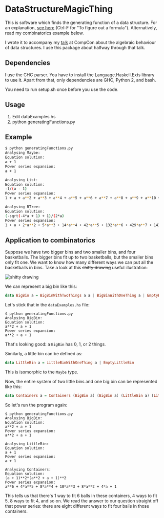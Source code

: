 DataStructureMagicThing
======


This is software which finds the generating function of a data structure. For an explanation, [see here](http://math.ucr.edu/home/baez/week144.html) (Ctrl-F for "To figure out a formula"). Alternatively, read my combinatorics example below.

I wrote it to accompany my [talk](http://www.youtube.com/watch?v=OB73WLf1k9c) at CompCon about the algebraic behaviour of data structures. I use this package about halfway through that talk.

## Dependencies

I use the GHC parser. You have to install the Language.Haskell.Exts library to use it. Apart from that, only dependencies are GHC, Python 2, and bash.

You need to run setup.sh once before you use the code.

## Usage

1. Edit dataExamples.hs
2. python generatingFunctions.py

## Example

```bash
$ python generatingFunctions.py
Analysing Maybe:
Equation solution:
a + 1
Power series expansion:
a + 1

Analysing List:
Equation solution:
-1/(a - 1)
Power series expansion:
1 + a + a**2 + a**3 + a**4 + a**5 + a**6 + a**7 + a**8 + a**9 + a**10 + a**11 + O(a**12)

Analysing BTree:
Equation solution:
(-sqrt(-4*a + 1) + 1)/(2*a)
Power series expansion:
1 + a + 2*a**2 + 5*a**3 + 14*a**4 + 42*a**5 + 132*a**6 + 429*a**7 + 1430*a**8 + 4862*a**9 + 16796*a**10 + 58786*a**11 + O(a**12)
```

## Application to combinatorics

Suppose we have two bigger bins and two smaller bins, and four basketballs. The bigger bins fit up to two basketballs, but the smaller bins only fit one. We want to know how many different ways we can put all the basketballs in bins. Take a look at this ~~shitty drawing~~ useful illustration:

![shitty drawing](http://i.imgur.com/STnv04c.png)

We can represent a big bin like this:

```haskell
data BigBin a = BigBinWithTwoThings a a | BigBinWithOneThing a | EmptyBigBin
```

Let's stick that in the `dataExamples.hs` file:

```
$ python generatingFunctions.py
Analysing BigBin:
Equation solution:
a**2 + a + 1
Power series expansion:
a**2 + a + 1
```

That's looking good: a `BigBin` has 0, 1, or 2 things.

Similarly, a little bin can be defined as:

```haskell
data LittleBin a = LittleBinWithOneThing a | EmptyLittleBin
```

This is isomorphic to the `Maybe` type.

Now, the entire system of two little bins and one big bin can be represented like this:

```haskell
data Containers a = Containers (BigBin a) (BigBin a) (LittleBin a) (LittleBin a)
```

So let's run the program again:

```
$ python generatingFunctions.py
Analysing BigBin:
Equation solution:
a**2 + a + 1
Power series expansion:
a**2 + a + 1

Analysing LittleBin:
Equation solution:
a + 1
Power series expansion:
a + 1

Analysing Containers:
Equation solution:
(a + 1)**2*(a**2 + a + 1)**2
Power series expansion:
a**6 + 4*a**5 + 8*a**4 + 10*a**3 + 8*a**2 + 4*a + 1
```

This tells us that there's 1 way to fit 6 balls in these containers, 4 ways to fit 5, 8 ways to fit 4, and so on. We read the answer to our question straight off that power series: there are eight different ways to fit four balls in those containers.
